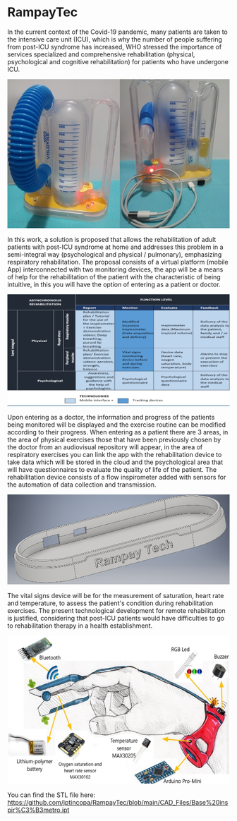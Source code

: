 # RampayTec

In the current context of the Covid-19 pandemic, many patients are taken to the intensive care unit (ICU), which is why the number of people suffering from post-ICU syndrome has increased, WHO stressed the importance of services specialized and comprehensive rehabilitation (physical, psychological and cognitive rehabilitation) for patients who have undergone ICU.

![alt text](https://raw.githubusercontent.com/jptincopa/RampayTec/main/Images/2.jpeg)


In this work, a solution is proposed that allows the rehabilitation of adult patients with post-ICU syndrome at home and addresses this problem in a semi-integral way (psychological and physical / pulmonary), emphasizing respiratory rehabilitation. The proposal consists of a virtual platform (mobile App) interconnected with two monitoring devices, the app will be a means of help for the rehabilitation of the patient with the characteristic of being intuitive, in this you will have the option of entering as a patient or doctor. 

![alt text](https://raw.githubusercontent.com/jptincopa/RampayTec/main/Images/3.jpeg)


Upon entering as a doctor, the information and progress of the patients being monitored will be displayed and the exercise routine can be modified according to their progress. When entering as a patient there are 3 areas, in the area of physical exercises those that have been previously chosen by the doctor from an audiovisual repository will appear, in the area of respiratory exercises you can link the app with the rehabilitation device to take data which will be stored in the cloud and the psychological area that will have questionnaires to evaluate the quality of life of the patient. The rehabilitation device consists of a flow inspirometer added with sensors for the automation of data collection and transmission.

![alt text](https://raw.githubusercontent.com/jptincopa/RampayTec/main/Images/1.PNG)


The vital signs device will be for the measurement of saturation, heart rate and temperature, to assess the patient's condition during rehabilitation exercises.
The present technological development for remote rehabilitation is justified, considering that post-ICU patients would have difficulties to go to rehabilitation therapy in a health establishment. 

![alt text](https://raw.githubusercontent.com/jptincopa/RampayTec/main/Images/1.jpeg)

You can find the STL file here: https://github.com/jptincopa/RampayTec/blob/main/CAD_Files/Base%20inspir%C3%B3metro.ipt



